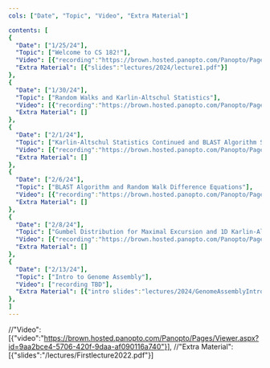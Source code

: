 ```yaml
---
cols: ["Date", "Topic", "Video", "Extra Material"]

contents: [
{
  "Date": ["1/25/24"],
  "Topic": ["Welcome to CS 182!"],
  "Video": [{"recording":"https://brown.hosted.panopto.com/Panopto/Pages/Viewer.aspx?id=39305c18-b82b-4c88-a5ae-b0fc01269869"}],
  "Extra Material": [{"slides":"lectures/2024/lecture1.pdf"}]
},
{
  "Date": ["1/30/24"],
  "Topic": ["Random Walks and Karlin-Altschul Statistics"],
  "Video": [{"recording":"https://brown.hosted.panopto.com/Panopto/Pages/Viewer.aspx?id=230c9c9f-3ace-40e7-8eef-b0fc012698c1"}],
  "Extra Material": []
},
{
  "Date": ["2/1/24"],
  "Topic": ["Karlin-Altschul Statistics Continued and BLAST Algorithm Seeding"],
  "Video": [{"recording":"https://brown.hosted.panopto.com/Panopto/Pages/Viewer.aspx?id=669c6eb9-7d58-4072-a180-b0fc012698d9"}],
  "Extra Material": []
},
{
  "Date": ["2/6/24"],
  "Topic": ["BLAST Algorithm and Random Walk Difference Equations"],
  "Video": [{"recording":"https://brown.hosted.panopto.com/Panopto/Pages/Viewer.aspx?id=0e255066-75eb-49db-b539-b0fc012698ec"}],
  "Extra Material": []
},
{
  "Date": ["2/8/24"],
  "Topic": ["Gumbel Distribution for Maximal Excursion and 1D Karlin-Altschul Statistics"],
  "Video": [{"recording":"https://brown.hosted.panopto.com/Panopto/Pages/Viewer.aspx?id=69e07a8b-0e41-413b-b1f4-b0fc01269904"}],
  "Extra Material": []
},
{
  "Date": ["2/13/24"],
  "Topic": ["Intro to Genome Assembly"],
  "Video": ["recording TBD"],
  "Extra Material": [{"intro slides":"lectures/2024/GenomeAssemblyIntro.ppt"}, {"theory and practice slides":"lectures/2024/GenomeAssemblyTheoryPractice.ppt"}]
},
]
---
```

//"Video": [{"video":"https://brown.hosted.panopto.com/Panopto/Pages/Viewer.aspx?id=9aa2bce4-5706-420f-9daa-af090116a740"}],
//"Extra Material": [{"slides":"/lectures/Firstlecture2022.pdf"}]


